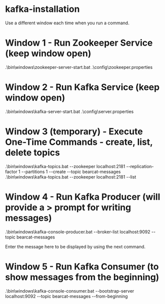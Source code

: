 # kafka-installation
Use a different window each time when you run a command.

# Window 1 - Run Zookeeper Service  (keep window open)
.\bin\windows\zookeeper-server-start.bat .\config\zookeeper.properties

# Window 2 - Run Kafka Service (keep window open)
.\bin\windows\kafka-server-start.bat .\config\server.properties

# Window 3 (temporary) - Execute One-Time Commands - create, list, delete topics
.\bin\windows\kafka-topics.bat --zookeeper localhost:2181 --replication-factor 1 --partitions 1 --create --topic bearcat-messages
.\bin\windows\kafka-topics.bat --zookeeper localhost:2181 --list

# Window 4 - Run Kafka Producer (will provide a > prompt for writing messages)
.\bin\windows\kafka-console-producer.bat --broker-list localhost:9092 --topic bearcat-messages

Enter the message here to be displayed by using the next command.

# Window 5 - Run Kafka Consumer (to show messages from the beginning)
.\bin\windows\kafka-console-consumer.bat --bootstrap-server localhost:9092 --topic bearcat-messages --from-beginning
